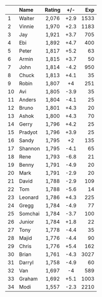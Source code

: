 | |Name|Rating|+/-|Exp|
|-|:---|:----:|:-:|--:|
|1|Walter|2,076|+2.9|1533|
|2|Vinnie|1,970|+2.3|1183|
|3|Jay|1,921|+3.7|705|
|4|Ebi|1,892|+4.7|400|
|5|Peter|1,817|+5.2|63|
|6|Armin|1,815|+3.7|50|
|7|John|1,814|-4.2|950|
|8|Chuck|1,813|+4.1|35|
|9|Robin|1,807|+4|251|
|10|Avi|1,805|-3.9|35|
|11|Anders|1,804|-4.1|25|
|12|Bruno|1,801|+4.3|20|
|13|Ashok|1,800|+4.3|70|
|14|Gerry|1,796|+4.2|25|
|15|Pradyot|1,796|+3.9|25|
|16|Sandy|1,795|+2|135|
|17|Shannon|1,795|-4.1|65|
|18|Rene|1,793|-6.8|21|
|19|Benny|1,791|-4.9|20|
|20|Mark|1,791|-2.9|20|
|21|David|1,788|-2.9|109|
|22|Tom|1,788|-5.6|14|
|23|Leonard|1,786|+4.3|225|
|24|Gregg|1,784|-4.9|77|
|25|Somchai|1,784|-3.7|100|
|26|Junior|1,784|+1.8|22|
|27|Tony|1,778|-4.4|35|
|28|Majid|1,776|-4.4|90|
|29|Chris|1,776|+5.4|162|
|30|Brian|1,761|-4.3|3027|
|31|Darryl|1,758|-4.9|60|
|32|Van|1,697|-4|589|
|33|Graham|1,692|+5.1|1003|
|34|Modi|1,557|-2.3|2210|
